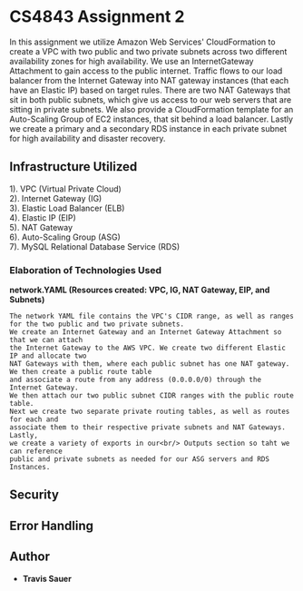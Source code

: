 # CS4843 Assignment 2

In this assignment we utilize Amazon Web Services' CloudFormation to create a VPC with two public and two private subnets across two different availability zones for high availability. We use an InternetGateway Attachment to gain access to the public internet. Traffic flows to our load balancer from the Internet Gateway into NAT gateway instances (that each have an Elastic IP) based on target rules. There are two NAT Gateways that sit in both public subnets, which give us access to our web servers that are sitting in private subnets. We also provide a CloudFormation template for an Auto-Scaling Group of EC2 instances, that sit behind a load balancer. Lastly we create a primary and a secondary RDS instance in each private subnet for high availability and disaster recovery.

## Infrastructure Utilized

1). VPC (Virtual Private Cloud)<br/>
2). Internet Gateway (IG)<br/>
3). Elastic Load Balancer (ELB)<br/>
4). Elastic IP (EIP)<br/>
5). NAT Gateway<br/>
6). Auto-Scaling Group (ASG)<br/>
7). MySQL Relational Database Service (RDS)<br/>

### Elaboration of Technologies Used

**network.YAML (Resources created: VPC, IG, NAT Gateway, EIP, and Subnets)**
```
The network YAML file contains the VPC's CIDR range, as well as ranges for the two public and two private subnets.
We create an Internet Gateway and an Internet Gateway Attachment so that we can attach
the Internet Gateway to the AWS VPC. We create two different Elastic IP and allocate two
NAT Gateways with them, where each public subnet has one NAT gateway. We then create a public route table
and associate a route from any address (0.0.0.0/0) through the Internet Gateway.
We then attach our two public subnet CIDR ranges with the public route table.
Next we create two separate private routing tables, as well as routes for each and
associate them to their respective private subnets and NAT Gateways. Lastly,
we create a variety of exports in our<br/> Outputs section so taht we can reference
public and private subnets as needed for our ASG servers and RDS Instances.
```

## Security

## Error Handling

## Author

* **Travis Sauer**
